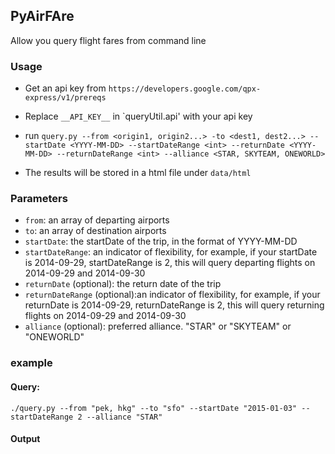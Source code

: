 ## PyAirFAre

Allow you query flight fares from command line

### Usage
* Get an api key from `https://developers.google.com/qpx-express/v1/prereqs`
* Replace `__API_KEY__` in `queryUtil.api' with your api key

* run `query.py --from <origin1, origin2...> -to <dest1, dest2...> --startDate <YYYY-MM-DD> --startDateRange <int> --returnDate <YYYY-MM-DD> --returnDateRange <int> --alliance <STAR, SKYTEAM, ONEWORLD>`

* The results will be stored in a html file under `data/html`

### Parameters

* `from`: an array of departing airports
* `to`: an array of destination airports
* `startDate`: the startDate of the trip, in the format of YYYY-MM-DD
* `startDateRange`: an indicator of flexibility, for example, if your startDate is 2014-09-29, startDateRange is 2, this will query
departing flights on 2014-09-29 and 2014-09-30
* `returnDate` (optional): the return date of the trip
* `returnDateRange` (optional):an indicator of flexibility, for example, if your returnDate is 2014-09-29, returnDateRange is 2, this will query
returning flights on 2014-09-29 and 2014-09-30
* `alliance` (optional): preferred alliance. "STAR" or "SKYTEAM" or "ONEWORLD"

### example
#### Query:
`./query.py --from "pek, hkg" --to "sfo" --startDate "2015-01-03" --startDateRange 2 --alliance "STAR"`

#### Output
